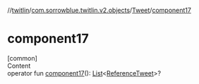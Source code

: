 //[twitlin](../../index.md)/[com.sorrowblue.twitlin.v2.objects](../index.md)/[Tweet](index.md)/[component17](component17.md)



# component17  
[common]  
Content  
operator fun [component17](component17.md)(): [List](https://kotlinlang.org/api/latest/jvm/stdlib/kotlin.collections/-list/index.html)<[ReferenceTweet](../-reference-tweet/index.md)>?  



